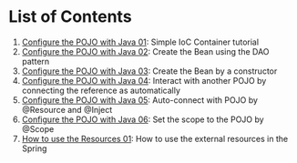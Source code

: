 # List of Contents
1. [Configure the POJO with Java 01](./pojo-01): Simple IoC Container tutorial
1. [Configure the POJO with Java 02](./pojo-02): Create the Bean using the DAO pattern
1. [Configure the POJO with Java 03](./pojo-03): Create the Bean by a constructor
1. [Configure the POJO with Java 04](./pojo-04): Interact with another POJO by connecting the reference as automatically
1. [Configure the POJO with Java 05](./pojo-05): Auto-connect with POJO by @Resource and @Inject
1. [Configure the POJO with Java 06](./pojo-06): Set the scope to the POJO by @Scope
1. [How to use the Resources 01](./resource-01): How to use the external resources in the Spring
